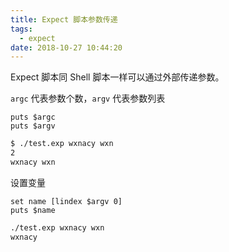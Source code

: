 ```yaml
---
title: Expect 脚本参数传递
tags:
  - expect
date: 2018-10-27 10:44:20
---
```



Expect 脚本同 Shell 脚本一样可以通过外部传递参数。
<!-- more --><!-- toc -->

`argc` 代表参数个数，`argv` 代表参数列表

```expect
puts $argc
puts $argv
```

```bash
$ ./test.exp wxnacy wxn
2
wxnacy wxn
```

设置变量

```expect
set name [lindex $argv 0]
puts $name
```

```bash
./test.exp wxnacy wxn
wxnacy
```
